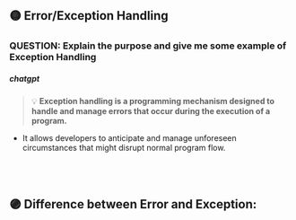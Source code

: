 ## 🟡 Error/Exception Handling

### QUESTION: Explain the purpose and give me some example of Exception Handling

##### chatgpt

> 💡 **Exception handling is a programming mechanism designed to handle and manage errors that occur during the execution of a program.**

- It allows developers to anticipate and manage unforeseen circumstances that might disrupt normal program flow.

<!-- #### The primary purposes of exception handling are: -->

<br>
<br>

## 🟣 Difference between Error and Exception:
